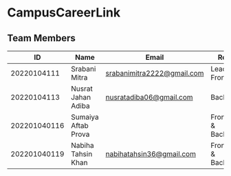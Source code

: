 # CampusCareerLink
<!DOCTYPE html>
<html lang="en">
<head>
    <meta charset="UTF-8">
    <meta name="viewport" content="width=device-width, initial-scale=1.0">
    <title>Team Members</title>
    <link rel="stylesheet" href="styles.css">
</head>
<body>
    <div class="table-container">
        <h2>Team Members</h2>
        <table>
            <thead>
                <tr>
                    <th>ID</th>
                    <th>Name</th>
                    <th>Email</th>
                    <th>Role</th>
                </tr>
            </thead>
            <tbody>
                <tr>
                    <td>20220104111</td>
                    <td> Srabani Mitra</td>
                    <td><a href=""">srabanimitra2222@gmail.com</a></td>
                    <td>Lead &amp; Frontend</td>
                </tr>
                <tr>
                    <td>20220104113</td>
                    <td>Nusrat Jahan Adiba</td>
                    <td><a href="mailto:">nusratadiba06@gmail.com</a></td>
                    <td>Backend</td>
                </tr>
                <tr>
                    <td>202201040116</td>
                    <td>Sumaiya Aftab Prova</td>
                    <td><a href=""></a></td>
                    <td>Frontend &amp; Backend</td>
                </tr>
                <tr>
                    <td>202201040119</td>
                    <td>Nabiha Tahsin Khan</td>
                    <td><a href="">nabihatahsin36@gmail.com</a></td>
                    <td>Frontend &amp; Backend</td>
                </tr>
            </tbody>
        </table>
    </div>
</body>
</html>
